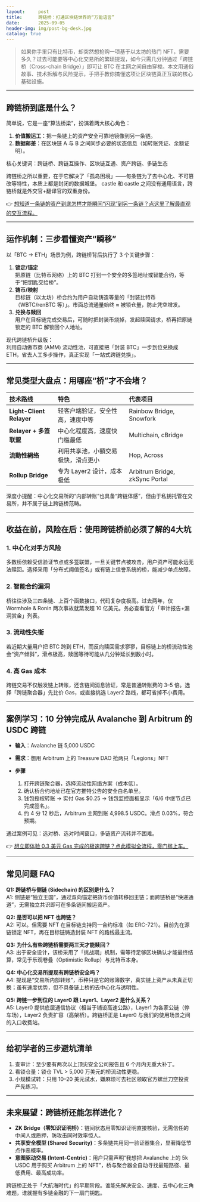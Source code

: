 ```yaml
---
layout:     post
title:      跨链桥：打通区块链世界的“万能语言”
date:       2025-09-05
header-img: img/post-bg-desk.jpg
catalog: true
---
```


> 如果你手里只有比特币，却突然想抢购一项基于以太坊的热门 NFT，需要多久？过去可能要等中心化交易所的繁琐提现，如今只需几分钟通过「跨链桥（Cross-chain Bridge）」即可让 BTC 在主网之间自由穿梭。本文用通俗故事、技术拆解与风险提示，手把手教你搞懂这项让区块链真正互联的核心基础设施。

---

## 跨链桥到底是什么？

简单说，它是一座“算法桥梁”，扮演着两大核心角色：  
1. **价值搬运工**：把一条链上的资产安全可靠地镜像到另一条链。  
2. **数据邮差**：在区块链 A 与 B 之间同步必要的状态信息（如转账凭证、余额证明）。

核心关键词：跨链桥、跨链互操作、区块链互通、资产跨链、多链生态

跨链桥之所以重要，在于它解决了「孤岛困境」——每条链为了去中心化、不可篡改等特性，本质上都是封闭的数据城堡。 castle 和 castle 之间没有通用语言，跨链桥就是外交官+翻译官的双重身份。

👉 [想知道一条链的资产到底怎样才能瞬间“闪现”到另一条链？点这里了解最直观的交互流程。](https://okxdog.com/)

---

## 运作机制：三步看懂资产“瞬移”

以「BTC → ETH」场景为例，跨链桥背后执行了 3 个关键步骤：

1. **锁定/锚定**  
   把原链（比特币网络）上的 BTC 打到一个安全的多签地址或智能合约，等于“把钥匙交给桥”。  
2. **铸币/映射**  
   目标链（以太坊）桥合约为用户自动铸造等量的「封装比特币（WBTC/renBTC 等）」。市面总流通量始终 ≈ 被锁仓量，防止凭空增发。  
3. **兑换与赎回**  
   用户在目标链完成交易后，可随时把封装币烧掉，发起赎回请求，桥再把原链锁定的 BTC 解锁回个人地址。  

现代跨链桥升级版：  
利用自动做市商 (AMM) 流动性池，可直接把「封装 BTC」一步到位兑换成 ETH，省去人工多步操作，真正实现「一站式跨链兑换」。

---

## 常见类型大盘点：用哪座“桥”才不会堵？

| 技术路线 | 特色 | 代表项目 |
|:--|:--|:--|
| **Light-Client Relayer** | 轻客户端验证，安全性高，速度中等 | Rainbow Bridge, Snowfork |
| **Relayer + 多签联盟** | 中心化程度高，速度快门槛最低 | Multichain, cBridge |
| **流動性網络** | 利用共享池，小額交易极快，滑点更小 | Hop, Across |
| **Rollup Bridge** | 专为 Layer2 设计，成本极低 | Arbitrum Bridge, zkSync Portal |

深度小提醒：中心化交易所的“内部转账”也具备“跨链体感”，但由于私钥托管在交易所，并不属于链上跨链桥范畴。

---

## 收益在前，风险在后：使用跨链桥前必须了解的4大坑

### 1. 中心化对手方风险
多数桥依赖受信验证节点或多签联盟，一旦关键节点被攻击，用户资产可能永远无法赎回。选择采用「分布式阈值签名」或有链上信誉系统的桥，能减少单点故障。

### 2. 智能合约漏洞
桥往往涉及三四条链、上百个函数接口，代码复杂度极高。过去两年，仅 Wormhole & Ronin 两次事故就蒸发超 10 亿美元。务必查看官方「审计报告+漏洞赏金」列表。

### 3. 流动性失衡
若近期大量用户把 BTC 跨到 ETH，而反向赎回需求寥寥，目标链上的桥流动性池会“资产倾斜”，滑点极高，赎回等待可能从几分钟延长到数小时。

### 4. 高 Gas 成本
跨链交易不仅触发链上转账，还含链间消息验证，常是普通转账费的 3–5 倍。选择「跨链聚合器」先比价 Gas，或直接挑选 Layer2 路线，都可省掉不小费用。

---

## 案例学习：10 分钟完成从 Avalanche 到 Arbitrum 的 USDC 跨链

- **输入**：Avalanche 链 5,000 USDC  
- **需求**：想用 Arbitrum 上的 Treasure DAO 抢两只「Legions」NFT  
- **步骤**  

   1. 打开跨链聚合器，选择流动性网络方案（成本低）。  
   2. 确认桥合约地址已在官方推特公告的安全白名单里。  
   3. 钱包授权转账 → 实付 Gas $0.25 → 钱包监控面板显示「6/6 中继节点已完成签名」。  
   4. 约 4 分 12 秒后，Arbitrum 主网到账 4,998.5 USDC。滑点 0.03%，符合预期。  

通过案例可见：选对桥、选对时间窗口，多链资产流转并不困难。

👉 [想立即体验 0.3 美元 Gas 完成的极速跨链？点此模拟全流程，零门槛上车。](https://okxdog.com/)

---

## 常见问题 FAQ

**Q1: 跨链桥与侧链 (Sidechain) 的区别是什么？**  
A1: 侧链是“独立王国”，通过双向锚定把货币价值转移回主链；而跨链桥是“快递通道”，无需独立共识即可在多条链间搬运资产。

**Q2: 是否可以把 NFT 也跨链？**  
A2: 可以。但需要 NFT 在目标链支持同一合约标准（如 ERC-721）。目前先在源链锁定 NFT，再在目标链铸造封装 NFT 的路线最主流。

**Q3: 为什么有些跨链桥需要两三天才能赎回？**  
A3: 出于安全设计，该桥采用了「挑战期」机制，需等待足够区块确认才能最终结算，常见于乐观卷叠（Optimistic Rollup）与比特币本身。

**Q4: 中心化交易所提现有跨链桥安全吗？**  
A4: 提现是“交易所内部转账”，币种只是它的账簿数字，真实链上资产从未真正切换；虽有速度优势，但不具备链上桥的去中心化与透明性。

**Q5: 跨链一步到位的 Layer0 跟 Layer1、Layer2 是什么关系？**  
A5: Layer0 提供底层通信协议（相当于铺设高速公路），Layer1 为各家公链（停车场），Layer2 负责扩容（高架桥）。跨链桥正是 Layer0 与我们的使用场景之间的入口收费站。

---

## 给初学者的三步避坑清单

1. 查审计：至少要有两次以上顶尖安全公司报告且 6 个月内无重大补丁。  
2. 看锁仓量：锁仓 TVL > 5,000 万美元的桥流动性更稳。  
3. 小规模试转：只用 10–20 美元试水，嫌麻烦可去社区领取官方螺丝刀空投资产先练习。

---

## 未来展望：跨链桥还能怎样进化？

- **ZK Bridge（零知识证明桥）**：链间状态用零知识证明直接核验，无需信任的中间人或质押，防攻击同时效率惊人。  
- **共享安全模型 (Shared Security)**：多条链共用同一验证器集合，显著降低节点作恶概率。  
- **意图驱动交易 (Intent-Centric)**：用户只需声明“我想把 Avalanche 上的 5k USDC 用于购买 Arbitrum 上的 NFT”，桥与聚合器全自动寻找最短路径、最低费用、最高成功率。

跨链桥正处于「大航海时代」的早期阶段。谁能先解决安全、速度、去中心化三角难题，谁就握有多链金融的下一扇门钥匙。
